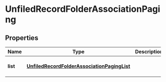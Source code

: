 # UnfiledRecordFolderAssociationPaging

## Properties
Name | Type | Description | Notes
------------ | ------------- | ------------- | -------------
**list** | [**UnfiledRecordFolderAssociationPagingList**](UnfiledRecordFolderAssociationPagingList.md) |  | [optional] [default to null]


